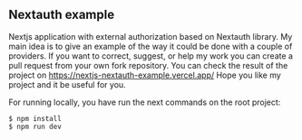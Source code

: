 ## Nextauth example
Nextjs application with external authorization based on Nextauth library. My main idea is to give an example of the way it could be done with a couple of providers.
If you want to correct, suggest, or help my work you can create a pull request from your own fork repository.
You can check the result of the project on https://nextjs-nextauth-example.vercel.app/ 
Hope you like my project and it be useful for you. 

For running locally, you have run the next commands on the root project:

    $ npm install
    $ npm run dev
